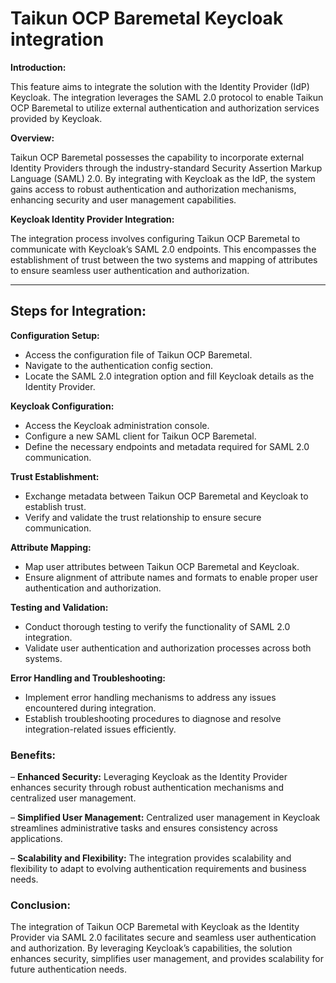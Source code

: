 # **Taikun OCP Baremetal Keycloak integration**

**Introduction:**

This feature aims to integrate the solution with the Identity Provider (IdP) Keycloak. The integration leverages the SAML 2.0 protocol to enable Taikun OCP Baremetal to utilize external authentication and authorization services provided by Keycloak.

**Overview:**

Taikun OCP Baremetal possesses the capability to incorporate external Identity Providers through the industry-standard Security Assertion Markup Language (SAML) 2.0. By integrating with Keycloak as the IdP, the system gains access to robust authentication and authorization mechanisms, enhancing security and user management capabilities.

**Keycloak Identity Provider Integration:**

The integration process involves configuring Taikun OCP Baremetal to communicate with Keycloak’s SAML 2.0 endpoints. This encompasses the establishment of trust between the two systems and mapping of attributes to ensure seamless user authentication and authorization.

---

## **Steps for Integration:**

**Configuration Setup:**

- Access the configuration file of Taikun OCP Baremetal.
- Navigate to the authentication config section.
- Locate the SAML 2.0 integration option and fill Keycloak details as the Identity Provider.

**Keycloak Configuration:**

- Access the Keycloak administration console.  
- Configure a new SAML client for Taikun OCP Baremetal.  
- Define the necessary endpoints and metadata required for SAML 2.0 communication.  

**Trust Establishment:**

- Exchange metadata between Taikun OCP Baremetal and Keycloak to establish trust.  
- Verify and validate the trust relationship to ensure secure communication.  

**Attribute Mapping:**

- Map user attributes between Taikun OCP Baremetal and Keycloak.  
- Ensure alignment of attribute names and formats to enable proper user authentication and authorization.  

**Testing and Validation:**

- Conduct thorough testing to verify the functionality of SAML 2.0 integration.  
- Validate user authentication and authorization processes across both systems.  

**Error Handling and Troubleshooting:**

- Implement error handling mechanisms to address any issues encountered during integration.  
- Establish troubleshooting procedures to diagnose and resolve integration-related issues efficiently.  

### Benefits:

– **Enhanced Security:** Leveraging Keycloak as the Identity Provider enhances security through robust authentication mechanisms and centralized user management.

– **Simplified User Management:** Centralized user management in Keycloak streamlines administrative tasks and ensures consistency across applications.

– **Scalability and Flexibility:** The integration provides scalability and flexibility to adapt to evolving authentication requirements and business needs.

### Conclusion:

The integration of Taikun OCP Baremetal with Keycloak as the Identity Provider via SAML 2.0 facilitates secure and seamless user authentication and authorization. By leveraging Keycloak’s capabilities, the solution enhances security, simplifies user management, and provides scalability for future authentication needs.
